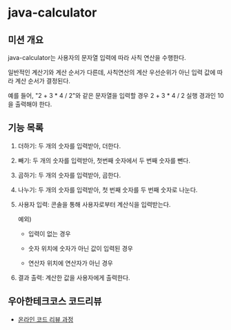 # java-calculator

## 미션 개요

java-calculator는 사용자의 문자열 입력에 따라 사칙 연산을 수행한다. 

일반적인 계산기와 계산 순서가 다른데, 사칙연산의 계산 우선순위가 아닌 입력 값에 따라 계산 순서가 결정된다.

예를 들어, "2 + 3 * 4 / 2"와 같은 문자열을 입력할 경우 2 + 3 * 4 / 2 실행 경과인 10을 출력해야 한다.

## 기능 목록

1. 더하기: 두 개의 숫자를 입력받아, 더한다.

2. 빼기: 두 개의 숫자를 입력받아, 첫번째 숫자에서 두 번째 숫자를 뺀다.

3. 곱하기: 두 개의 숫자를 입력받아, 곱한다.

4. 나누기: 두 개의 숫자를 입력받아, 첫 번째 숫자를 두 번째 숫자로 나눈다.

5. 사용자 입력: 콘솔을 통해 사용자로부터 계산식을 입력받는다.

   예외)

   - 입력이 없는 경우

   - 숫자 위치에 숫자가 아닌 값이 입력된 경우
   - 연산자 위치에 연산자가 아닌 경우

6. 결과 출력: 계산한 값을 사용자에게 출력한다. 

   

## 우아한테크코스 코드리뷰
* [온라인 코드 리뷰 과정](https://github.com/woowacourse/woowacourse-docs/blob/master/maincourse/README.md)